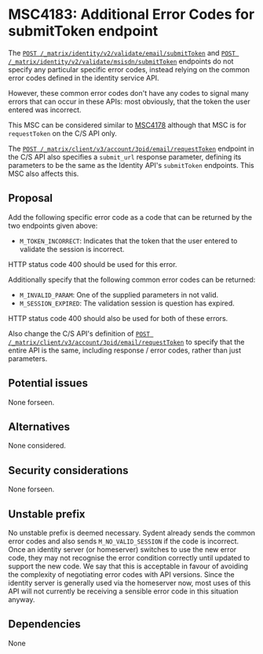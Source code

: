 # MSC4183: Additional Error Codes for submitToken endpoint

The [`POST /_matrix/identity/v2/validate/email/submitToken`](https://spec.matrix.org/v1.11/identity-service-api/#post_matrixidentityv2validateemailsubmittoken)
and [`POST /_matrix/identity/v2/validate/msisdn/submitToken`](https://spec.matrix.org/v1.11/identity-service-api/#post_matrixidentityv2validatemsisdnsubmittoken)
endpoints do not specify any particular specific error codes, instead relying on the common error codes defined in the
identity service API.

However, these common error codes don't have any codes to signal many errors that can occur in these
APIs: most obviously, that the token the user entered was incorrect.

This MSC can be considered similar to [MSC4178](https://github.com/matrix-org/matrix-spec-proposals/pull/4178)
although that MSC is for `requestToken` on the C/S API only.

The [`POST /_matrix/client/v3/account/3pid/email/requestToken`](https://spec.matrix.org/v1.11/client-server-api/#post_matrixclientv3account3pidemailrequesttoken) endpoint in the C/S API also specifies a `submit_url` response parameter, defining its parameters to
be the same as the Identity API's `submitToken` endpoints. This MSC also affects this.

## Proposal

Add the following specific error code as a code that can be returned by the two endpoints given above:
 * `M_TOKEN_INCORRECT`: Indicates that the token that the user entered to validate the session is incorrect.

HTTP status code 400 should be used for this error.

Additionally specify that the following common error codes can be returned:
 * `M_INVALID_PARAM`: One of the supplied parameters in not valid.
 * `M_SESSION_EXPIRED`: The validation session is question has expired.

HTTP status code 400 should also be used for both of these errors.

Also change the C/S API's definition of [`POST /_matrix/client/v3/account/3pid/email/requestToken`](https://spec.matrix.org/v1.11/client-server-api/#post_matrixclientv3account3pidemailrequesttoken)
to specify that the entire API is the same, including response / error codes, rather than just parameters.

## Potential issues

None forseen.

## Alternatives

None considered.

## Security considerations

None forseen.

## Unstable prefix

No unstable prefix is deemed necessary. Sydent already sends the common error codes and also sends
`M_NO_VALID_SESSION` if the code is incorrect. Once an identity server (or homeserver) switches to
use the new error code, they may not recognise the error condition correctly until updated to support
the new code. We say that this is acceptable in favour of avoiding the complexity of negotiating error
codes with API versions. Since the identity server is generally used via the homeserver now, most
uses of this API will not currently be receiving a sensible error code in this situation anyway.

## Dependencies

None
